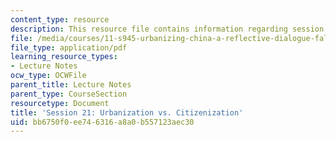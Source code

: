 ```yaml
---
content_type: resource
description: This resource file contains information regarding session 21.
file: /media/courses/11-s945-urbanizing-china-a-reflective-dialogue-fall-2013/bb6750f0ee746316a8a0b557123aec30_MIT11_S945F13_Session21.pdf
file_type: application/pdf
learning_resource_types:
- Lecture Notes
ocw_type: OCWFile
parent_title: Lecture Notes
parent_type: CourseSection
resourcetype: Document
title: 'Session 21: Urbanization vs. Citizenization'
uid: bb6750f0-ee74-6316-a8a0-b557123aec30
---
```

